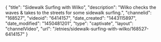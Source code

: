 {
    "title": "Sidewalk Surfing with Wilko",
    "description": "Wilko checks the waves & takes to the streets for some sidewalk surfing.",
    "channelid": "168527",
    "videoid": "6414157",
    "date_created": "1443115897",
    "date_modified": "1450481201",
    "type": "captivate",
    "layout": "channelVideo",
    "url": "\/etnies\/sidewalk-surfing-with-wilko\/168527-6414157"
}